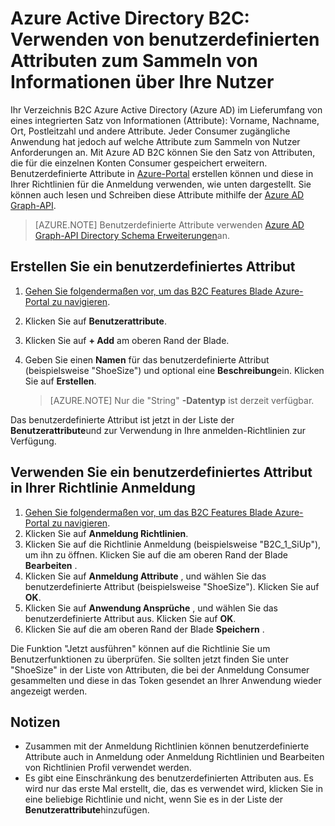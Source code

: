 <properties
    pageTitle="Azure Active Directory B2C: Benutzerdefinierte Attribute | Microsoft Azure"
    description="Verwenden von benutzerdefinierten Attributen in Azure Active Directory B2C zum Sammeln von Informationen über Ihre Nutzer"
    services="active-directory-b2c"
    documentationCenter=""
    authors="swkrish"
    manager="mbaldwin"
    editor="bryanla"/>

<tags
    ms.service="active-directory-b2c"
    ms.workload="identity"
    ms.tgt_pltfrm="na"
    ms.devlang="na"
    ms.topic="article"
    ms.date="07/24/2016"
    ms.author="swkrish"/>

#  <a name="azure-active-directory-b2c-use-custom-attributes-to-collect-information-about-your-consumers"></a>Azure Active Directory B2C: Verwenden von benutzerdefinierten Attributen zum Sammeln von Informationen über Ihre Nutzer

Ihr Verzeichnis B2C Azure Active Directory (Azure AD) im Lieferumfang von eines integrierten Satz von Informationen (Attribute): Vorname, Nachname, Ort, Postleitzahl und andere Attribute. Jeder Consumer zugängliche Anwendung hat jedoch auf welche Attribute zum Sammeln von Nutzer Anforderungen an. Mit Azure AD B2C können Sie den Satz von Attributen, die für die einzelnen Konten Consumer gespeichert erweitern. Benutzerdefinierte Attribute in [Azure-Portal](https://portal.azure.com/) erstellen können und diese in Ihrer Richtlinien für die Anmeldung verwenden, wie unten dargestellt. Sie können auch lesen und Schreiben diese Attribute mithilfe der [Azure AD Graph-API](active-directory-b2c-devquickstarts-graph-dotnet.md).

> [AZURE.NOTE]
Benutzerdefinierte Attribute verwenden [Azure AD Graph-API Directory Schema Erweiterungen](https://msdn.microsoft.com/library/azure/dn720459.aspx)an.

## <a name="create-a-custom-attribute"></a>Erstellen Sie ein benutzerdefiniertes Attribut

1. [Gehen Sie folgendermaßen vor, um das B2C Features Blade Azure-Portal zu navigieren](active-directory-b2c-app-registration.md#navigate-to-the-b2c-features-blade).
2. Klicken Sie auf **Benutzerattribute**.
3. Klicken Sie auf **+ Add** am oberen Rand der Blade.
4. Geben Sie einen **Namen** für das benutzerdefinierte Attribut (beispielsweise "ShoeSize") und optional eine **Beschreibung**ein. Klicken Sie auf **Erstellen**.

    > [AZURE.NOTE]
    Nur die "String" **-Datentyp** ist derzeit verfügbar.

Das benutzerdefinierte Attribut ist jetzt in der Liste der **Benutzerattribute**und zur Verwendung in Ihre anmelden-Richtlinien zur Verfügung.

## <a name="use-a-custom-attribute-in-your-sign-up-policy"></a>Verwenden Sie ein benutzerdefiniertes Attribut in Ihrer Richtlinie Anmeldung

1. [Gehen Sie folgendermaßen vor, um das B2C Features Blade Azure-Portal zu navigieren](active-directory-b2c-app-registration.md#navigate-to-the-b2c-features-blade).
2. Klicken Sie auf **Anmeldung Richtlinien**.
3. Klicken Sie auf die Richtlinie Anmeldung (beispielsweise "B2C_1_SiUp"), um ihn zu öffnen. Klicken Sie auf die am oberen Rand der Blade **Bearbeiten** .
4. Klicken Sie auf **Anmeldung Attribute** , und wählen Sie das benutzerdefinierte Attribut (beispielsweise "ShoeSize"). Klicken Sie auf **OK**.
5. Klicken Sie auf **Anwendung Ansprüche** , und wählen Sie das benutzerdefinierte Attribut aus. Klicken Sie auf **OK**.
6. Klicken Sie auf die am oberen Rand der Blade **Speichern** .

Die Funktion "Jetzt ausführen" können auf die Richtlinie Sie um Benutzerfunktionen zu überprüfen. Sie sollten jetzt finden Sie unter "ShoeSize" in der Liste von Attributen, die bei der Anmeldung Consumer gesammelten und diese in das Token gesendet an Ihrer Anwendung wieder angezeigt werden.

## <a name="notes"></a>Notizen

- Zusammen mit der Anmeldung Richtlinien können benutzerdefinierte Attribute auch in Anmeldung oder Anmeldung Richtlinien und Bearbeiten von Richtlinien Profil verwendet werden.
- Es gibt eine Einschränkung des benutzerdefinierten Attributen aus. Es wird nur das erste Mal erstellt, die, das es verwendet wird, klicken Sie in eine beliebige Richtlinie und nicht, wenn Sie es in der Liste der **Benutzerattribute**hinzufügen.
